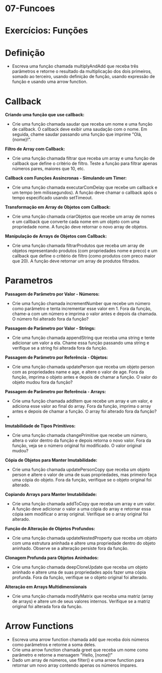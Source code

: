 # 07-Funcoes
# Exercícios: Funções
# Definição
- Escreva uma função chamada multiplyAndAdd que receba três parâmetros e retorne o resultado da multiplicação dos dois primeiros, somado ao terceiro, usando definição de função, usando expressão de função e usando uma arrow function.

# Callback 
**Criando uma função que use callback:**
- Crie uma função chamada saudar que receba um nome e uma função de callback. O callback deve exibir uma saudação com o nome. Em seguida, chame saudar passando uma função que imprime "Olá, {nome}!".

**Filtro de Array com Callback:**
- Crie uma função chamada filtrar que receba um array e uma função de callback que define o critério de filtro. Teste a função para filtrar apenas números pares, maiores que 10, etc.
  
**Callback com Funções Assíncronas - Simulando um Timer:**
- Crie uma função chamada executarComDelay que recebe um callback e um tempo (em milissegundos). A função deve chamar o callback após o tempo especificado usando setTimeout.

**Transformação em Array de Objetos com Callback:**
- Crie uma função chamada criarObjetos que recebe um array de nomes e um callback que converte cada nome em um objeto com uma propriedade nome. A função deve retornar o novo array de objetos.
  
**Manipulação de Arrays de Objetos com Callback:** 
- Crie uma função chamada filtrarProdutos que receba um array de objetos representando produtos (com propriedades nome e preco) e um callback que define o critério de filtro (como produtos com preco maior que 20). A função deve retornar um array de produtos filtrados.

# Parametros 
**Passagem de Parâmetro por Valor - Números:** 
- Crie uma função chamada incrementNumber que recebe um número como parâmetro e tenta incrementar esse valor em 1. Fora da função, chame-a com um número e imprima o valor antes e depois da chamada. O número foi alterado fora da função?
  
**Passagem de Parâmetro por Valor - Strings:**
- Crie uma função chamada appendString que receba uma string e tente adicionar um valor a ela. Chame essa função passando uma string e verifique se a string foi alterada fora da função.
  
**Passagem de Parâmetro por Referência - Objetos:**
- Crie uma função chamada updatePerson que receba um objeto person com as propriedades name e age, e altere o valor de age. Fora da função, imprima o objeto antes e depois de chamar a função. O valor do objeto mudou fora da função?
  
**Passagem de Parâmetro por Referência - Arrays:**
- Crie uma função chamada addItem que recebe um array e um valor, e adiciona esse valor ao final do array. Fora da função, imprima o array antes e depois de chamar a função. O array foi alterado fora da função?
- 
**Imutabilidade de Tipos Primitivos:**
- Crie uma função chamada changePrimitive que recebe um número, altera o valor dentro da função e depois retorna o novo valor. Fora da função, veja se o número original foi modificado. O valor original mudou?
  
**Cópia de Objetos para Manter Imutabilidade:**
- Crie uma função chamada updatePersonCopy que receba um objeto person e altere o valor de uma de suas propriedades, mas primeiro faça uma cópia do objeto. Fora da função, verifique se o objeto original foi alterado.
  
**Copiando Arrays para Manter Imutabilidade:**
- Crie uma função chamada addToCopy que receba um array e um valor. A função deve adicionar o valor a uma cópia do array e retornar essa cópia sem modificar o array original. Verifique se o array original foi alterado.
  
**Função de Alteração de Objetos Profundos:**
- Crie uma função chamada updateNestedProperty que receba um objeto com uma estrutura aninhada e altere uma propriedade dentro do objeto aninhado. Observe se a alteração persiste fora da função.

**Clonagem Profunda para Objetos Aninhados:** 
- Crie uma função chamada deepCloneUpdate que receba um objeto aninhado e altere uma de suas propriedades após fazer uma cópia profunda. Fora da função, verifique se o objeto original foi alterado.

**Alteração em Arrays Multidimensionais**
- Crie uma função chamada modifyMatrix que receba uma matriz (array de arrays) e altere um de seus valores internos. Verifique se a matriz original foi alterada fora da função.

# Arrow Functions
- Escreva uma arrow function chamada add que receba dois números como parâmetros e retorne a soma deles.
- Crie uma arrow function chamada greet que receba um nome como parâmetro e retorne a mensagem "Hello, [nome]!"
- Dado um array de números, use filter() e uma arrow function para retornar um novo array contendo apenas os números ímpares.
